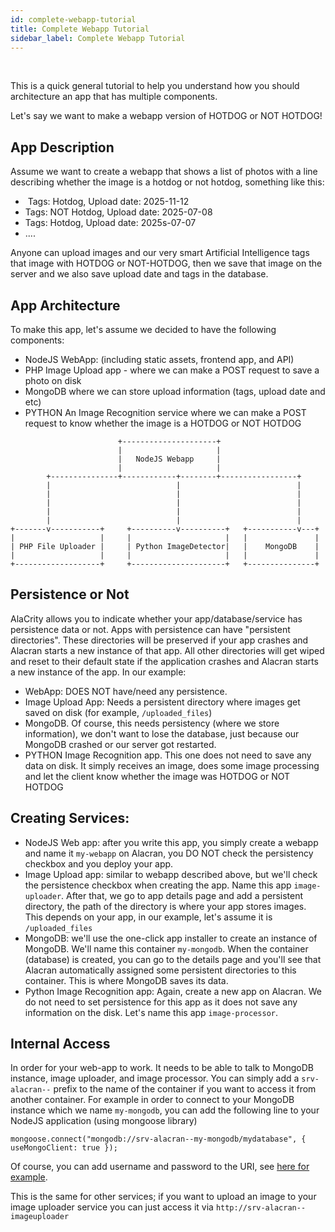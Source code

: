 ```yaml
---
id: complete-webapp-tutorial
title: Complete Webapp Tutorial
sidebar_label: Complete Webapp Tutorial
---
```



<br/>

This is a quick general tutorial to help you understand how you should architecture an app that has multiple components.

Let's say we want to make a webapp version of HOTDOG or NOT HOTDOG!



## App Description
Assume we want to create a webapp that shows a list of photos with a line describing whether the image is a hotdog or not hotdog, something like this:

- <IMAGE> Tags: Hotdog, Upload date: 2025-11-12
- <ANOTHER IMAGE> Tags: NOT Hotdog, Upload date: 2025-07-08
- <ANOTHER IMAGE> Tags: Hotdog, Upload date: 2025s-07-07
- ....

Anyone can upload images and our very smart Artificial Intelligence tags that image with HOTDOG or NOT-HOTDOG, then we save that image on the server and we also save upload date and tags in the database.

## App Architecture
To make this app, let's assume we decided to have the following components:
- NodeJS WebApp: (including static assets, frontend app, and API)
- PHP Image Upload app - where we can make a POST request to save a photo on disk
- MongoDB where we can store upload information (tags, upload date and etc)
- PYTHON An Image Recognition service where we can make a POST request to know whether the image is a HOTDOG or NOT HOTDOG

```
                        +---------------------+
                        |                     |
                        |   NodeJS Webapp     |
                        |                     |
        +---------------+------------+--------+-----------------+
        |                            |                          |
        |                            |                          |
        |                            |                          |
        |                            |                          |
        |                            |                          |
+-------v-----------+     +----------v----------+   +-----------v---+
|                   |     |                     |   |               |
| PHP File Uploader |     | Python ImageDetector|   |    MongoDB    |
|                   |     |                     |   |               |
+-------------------+     +---------------------+   +---------------+

```

## Persistence or Not
AlaCrity allows you to indicate whether your app/database/service has persistence data or not. Apps with persistence can have "persistent directories". These directories will be preserved if your app crashes and Alacran starts a new instance of that app. All other directories will get wiped and reset to their default state if the application crashes and Alacran starts a new instance of the app. In our example:
- WebApp: DOES NOT have/need any persistence.
- Image Upload App: Needs a persistent directory where images get saved on disk (for example, `/uploaded_files`)
- MongoDB. Of course, this needs persistency (where we store information), we don't want to lose the database, just because our MongoDB crashed or our server got restarted.
- PYTHON Image Recognition app. This one does not need to save any data on disk. It simply receives an image, does some image processing and let the client know whether the image was HOTDOG or NOT HOTDOG

## Creating Services:
- NodeJS Web app: after you write this app, you simply create a webapp and name it `my-webapp` on Alacran, you DO NOT check the persistency checkbox and you deploy your app.
- Image Upload app: similar to webapp described above, but we'll check the persistence checkbox when creating the app. Name this app `image-uploader`. After that, we go to app details page and add a persistent directory, the path of the directory is where your app stores images. This depends on your app, in our example, let's assume it is `/uploaded_files`
- MongoDB: we'll use the one-click app installer to create an instance of MongoDB. We'll name this container `my-mongodb`. When the container (database) is created, you can go to the details page and you'll see that Alacran automatically assigned some persistent directories to this container. This is where MongoDB saves its data.
- Python Image Recognition app: Again, create a new app on Alacran. We do not need to set persistence for this app as it does not save any information on the disk. Let's name this app `image-processor`. 


## Internal Access
In order for your web-app to work. It needs to be able to talk to MongoDB instance, image uploader, and image processor. You can simply add a `srv-alacran--` prefix to the name of the container if you want to access it from another container. For example in order to connect to your MongoDB instance which we name `my-mongodb`, you can add the following line to your NodeJS application (using mongoose library)
```
mongoose.connect("mongodb://srv-alacran--my-mongodb/mydatabase", { useMongoClient: true });
```
Of course, you can add username and password to the URI, see [here for example](https://stackoverflow.com/questions/7486623/mongodb-password-with-in-it).

This is the same for other services; if you want to upload an image to your image uploader service you can just access it via `http://srv-alacran--imageuploader`
